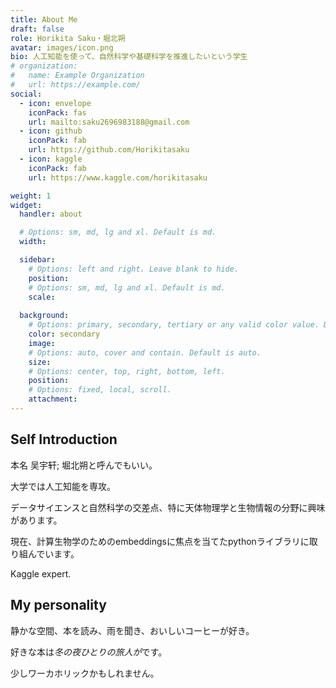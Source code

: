 ```yaml
---
title: About Me
draft: false
role: Horikita Saku・堀北朔
avatar: images/icon.png
bio: 人工知能を使って、自然科学や基礎科学を推進したいという学生
# organization:
#   name: Example Organization
#   url: https://example.com/
social:
  - icon: envelope
    iconPack: fas
    url: mailto:saku2696983188@gmail.com
  - icon: github
    iconPack: fab
    url: https://github.com/Horikitasaku
  - icon: kaggle
    iconPack: fab
    url: https://www.kaggle.com/horikitasaku

weight: 1
widget:
  handler: about

  # Options: sm, md, lg and xl. Default is md.
  width:

  sidebar:
    # Options: left and right. Leave blank to hide.
    position:
    # Options: sm, md, lg and xl. Default is md.
    scale:
  
  background:
    # Options: primary, secondary, tertiary or any valid color value. Default is primary.
    color: secondary
    image:
    # Options: auto, cover and contain. Default is auto.
    size:
    # Options: center, top, right, bottom, left.
    position:
    # Options: fixed, local, scroll.
    attachment: 
---
```


## Self Introduction

本名 吴宇轩; 堀北朔と呼んでもいい。

大学では人工知能を専攻。

データサイエンスと自然科学の交差点、特に天体物理学と生物情報の分野に興味があります。

現在、計算生物学のためのembeddingsに焦点を当てたpythonライブラリに取り組んでいます。

Kaggle expert.

## My personality  

静かな空間、本を読み、雨を聞き、おいしいコーヒーが好き。

好きな本は*冬の夜ひとりの旅人が*です。

少しワーカホリックかもしれません。


